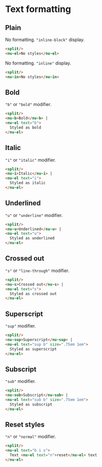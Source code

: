 # Text formatting

## Plain

No formatting. `"inline-block"` display.

```html
<split/>
<nu-el>No styles</nu-el>
```

No formatting. `"inline"` display.

```html
<split/>
<nu-in>No styles</nu-in>
```

## Bold

`"b"` or `"bold"` modifier.

```html
<split/>
<nu-b>Bold</nu-b> |
<nu-el text="b">
  Styled as bold
</nu-el>
```

## Italic

`"i"` or `"italic"` modifier.

```html
<split/>
<nu-i>Italic</nu-i> |
<nu-el text="i">
  Styled as italic
</nu-el>
```

## Underlined

`"u"` or `"underline"` modifier.

```html
<split/>
<nu-u>Underlined</nu-u> |
<nu-el text="u">
  Styled as underlined
</nu-el>
```

## Сrossed out
`"s"` or `"line-through"` modifier.

```html
<split/>
<nu-s>Сrossed out</nu-s> |
<nu-el text="s">
  Styled as crossed out
</nu-el>
```

## Superscript

`"sup"` modifier.

```html
<split/>
<nu-sup>Superscript</nu-sup> |
<nu-el text="sup b" size=".75em 1em">
  Styled as superscript
</nu-el>
```

## Subscript

`"sub"` modifier.

```html
<split/>
<nu-sub>Subscript</nu-sub> |
<nu-el text="sub b" size=".75em 1em">
  Styled as subscript
</nu-el>
```

## Reset styles

`"n"` or `"normal"` modifier.

```html
<split/>
<nu-el text="b i s">
  Text <nu-el text="n">reset</nu-el> text
</nu-el>
```
